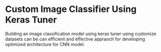 # Custom Image Classifier Using Keras Tuner
Building an image classification model using keras tuner using customize datasets can be can efficient and effective appraoch for developing optimized architecture for CNN model.
